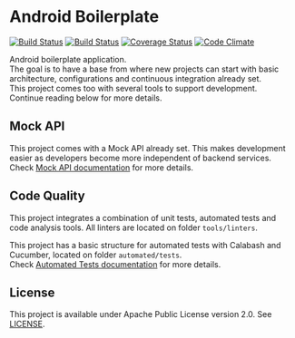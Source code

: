 # Android Boilerplate  
[![Build Status](https://travis-ci.org/vitorsalgado/android-boilerplate.svg?branch=master)](https://travis-ci.org/vitorsalgado/android-boilerplate)
[![Build Status](https://www.bitrise.io/app/4378da5487d8cf4e/status.svg?token=-n9uMzyOntb1uztJ-SeTqA&branch=master)](https://www.bitrise.io/app/4378da5487d8cf4e)
[![Coverage Status](https://coveralls.io/repos/github/vitorsalgado/android-boilerplate/badge.svg?branch=master)](https://coveralls.io/github/vitorsalgado/android-boilerplate?branch=master)
[![Code Climate](https://codeclimate.com/github/vitorsalgado/android-boilerplate/badges/gpa.svg)](https://codeclimate.com/github/vitorsalgado/android-boilerplate)

Android boilerplate application.  
The goal is to have a base from where new projects can start with basic architecture, configurations and continuous integration already set.  
This project comes too with several tools to support development.  
Continue reading below for more details.

## Mock API
This project comes with a Mock API already set. 
This makes development easier as developers become more independent of backend services.  
Check [Mock API documentation](/tools/mock/README.md) for more details.

## Code Quality
This project integrates a combination of unit tests, automated tests and code analysis tools. 
All linters are located on folder `tools/linters`.  

This project has a basic structure for automated tests with Calabash and Cucumber, located on folder `automated/tests`.  
Check [Automated Tests documentation](/automated_tests/README.md) for more details.

## License
This project is available under Apache Public License version 2.0. See [LICENSE](LICENSE).

